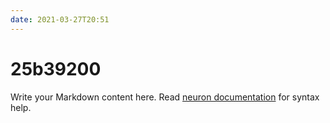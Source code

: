 ```yaml
---
date: 2021-03-27T20:51
---
```


# 25b39200

Write your Markdown content here. Read [neuron documentation](https://neuron.zettel.page/2011404.html) for syntax help.


